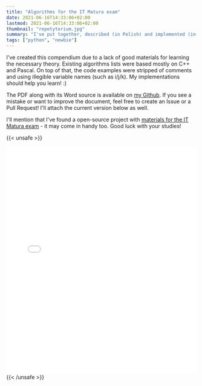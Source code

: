 ```yaml
---
title: "Algorithms for the IT Matura exam"
date: 2021-06-16T14:33:06+02:00
lastmod: 2021-06-16T14:33:06+02:00
thumbnail: "repetytorium.jpg"
summary: "I've put together, described (in Polish) and implemented (in Python) every required algorithm for the IT Matura exam."
tags: ["python", "newbie"]
---
```


I've created this compendium due to a lack of good materials for learning the necessary theory. Existing algorithms lists were based mostly on C++ and Pascal. On top of that, the code examples were stripped of comments and using illegible variable names (such as i/j/k). My implementations should help you learn! :)    

The PDF along with its Word source is available on [my Github](https://github.com/asdfMaciej/algorytmy-z-informatyki). If you see a mistake or want to improve the document, feel free to create an Issue or a Pull Request! I'll attach the current version below as well.

I'll mention that I've found a open-source project with [materials for the IT Matura exam](https://github.com/wernexnrs/MATURA-INFORMATYKA) - it may come in handy too. Good luck with your studies!

{{< unsafe >}}
<iframe src="Matura z informatyki.pdf" style="width: 100%;height: 600px;border: none;"></iframe>
{{< /unsafe >}}

